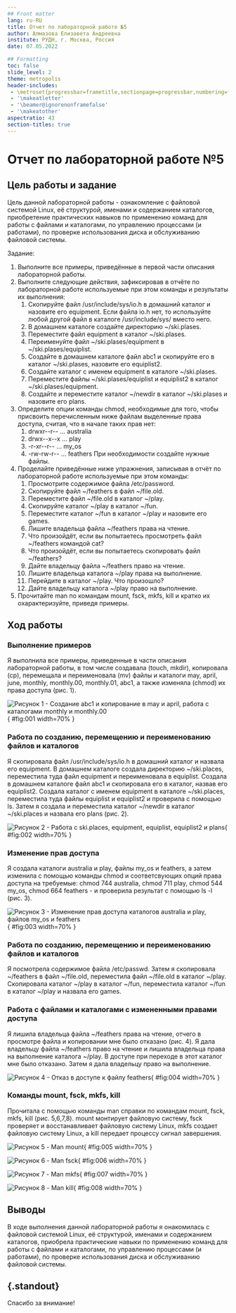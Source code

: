 ```yaml
---
## Front matter
lang: ru-RU
title: Отчет по лабораторной работе №5
author: Алмазова Елизавета Андреевна
institute: РУДН, г. Москва, Россия
date: 07.05.2022

## Formatting
toc: false
slide_level: 2
theme: metropolis
header-includes: 
 - \metroset{progressbar=frametitle,sectionpage=progressbar,numbering=fraction}
 - '\makeatletter'
 - '\beamer@ignorenonframefalse'
 - '\makeatother'
aspectratio: 43
section-titles: true
---
```


# Отчет по лабораторной работе №5

## Цель работы и задание

Цель данной лабораторной работы - ознакомление с файловой системой Linux, её структурой, именами и содержанием каталогов, приобретение практических навыков по применению команд для работы с файлами и каталогами, по управлению процессами (и работами), по проверке использования диска и обслуживанию файловой системы.

Задание:

1. Выполните все примеры, приведённые в первой части описания лабораторной работы.
2. Выполните следующие действия, зафиксировав в отчёте по лабораторной работе
используемые при этом команды и результаты их выполнения:
	1. Скопируйте файл /usr/include/sys/io.h в домашний каталог и назовите его equipment. Если файла io.h нет, то используйте любой другой файл в каталоге /usr/include/sys/ вместо него.
	2. В домашнем каталоге создайте директорию ~/ski.plases.
	3. Переместите файл equipment в каталог ~/ski.plases.
	4. Переименуйте файл ~/ski.plases/equipment в ~/ski.plases/equiplist.
	5. Создайте в домашнем каталоге файл abc1 и скопируйте его в каталог ~/ski.plases, назовите его equiplist2.
	6. Создайте каталог с именем equipment в каталоге ~/ski.plases.
	7. Переместите файлы ~/ski.plases/equiplist и equiplist2 в каталог ~/ski.plases/equipment.
	8. Создайте и переместите каталог ~/newdir в каталог ~/ski.plases и назовите его plans.
3. Определите опции команды chmod, необходимые для того, чтобы присвоить перечисленным ниже файлам выделенные права доступа, считая, что в начале таких прав нет:
	1. drwxr--r-- ... australia
	2. drwx--x--x ... play
	3. -r-xr--r-- ... my_os
	4. -rw-rw-r-- ... feathers
При необходимости создайте нужные файлы.
4. Проделайте приведённые ниже упражнения, записывая в отчёт по лабораторной работе используемые при этом команды:
	1. Просмотрите содержимое файла /etc/password.
	2. Скопируйте файл ~/feathers в файл ~/file.old.
	3. Переместите файл ~/file.old в каталог ~/play.
	4. Скопируйте каталог ~/play в каталог ~/fun.
	5. Переместите каталог ~/fun в каталог ~/play и назовите его games.
	6. Лишите владельца файла ~/feathers права на чтение.
	7. Что произойдёт, если вы попытаетесь просмотреть файл ~/feathers командой cat?
	8. Что произойдёт, если вы попытаетесь скопировать файл ~/feathers?
	9. Дайте владельцу файла ~/feathers право на чтение.
	10. Лишите владельца каталога ~/play права на выполнение.
	11. Перейдите в каталог ~/play. Что произошло?
	12. Дайте владельцу каталога ~/play право на выполнение.
5. Прочитайте man по командам mount, fsck, mkfs, kill и кратко их охарактеризуйте,
приведя примеры.

## Ход работы

### Выполнение примеров

Я выполнила все примеры, приведенные в части описания лабораторной работы, в том числе создавала (touch, mkdir), копировала (cp), перемещала и переименовала (mv) файлы и каталоги may, april, june, monthly, monthly.00, monthly.01, abc1, а также изменяла (chmod) их права доступа (рис. 1).

![Рисунок 1 - Создание abc1 и копирование в may и april, работа с каталогами monthly и monthly.00](image/1.png){ #fig:001 width=70% }

### Работа по созданию, перемещению и переименованию файлов и каталогов

Я скопировала файл /usr/include/sys/io.h в домашний каталог и назвала его equipment. В домашнем каталоге создала директорию ~/ski.places, переместила туда файл equipment и переименовала в equiplist. Создала в домашнем каталоге файл abc1 и скопировала его в каталог, назвав его equiplist2. Создала каталог с именем equipment в каталоге ~/ski.places, переместила туда файлы equiplist и equiplist2 и проверила с помощью ls. Затем я создала и переместила каталог ~/newdir в каталог ~/ski.places и назвала его plans (рис. 2).

![Рисунок 2 - Работа с ski.places, equipment, equiplist, equiplist2 и plans](image/2.png){ #fig:002 width=70% }

### Изменение прав доступа

Я создала каталоги australia и play, файлы my_os и feathers, а затем изменила с помощью команды chmod и соответсвующих опций права доступа на требуемые: chmod 744 australia, chmod 711 play, chmod 544 my_os, chmod 664 feathers - и проверила результат с помощью ls -l (рис. 3).

![Рисунок 3 - Изменение прав доступа каталогов australia и play, файлов my_os и feathers](image/3.png){ #fig:003 width=70% }

### Работа по созданию, перемещению и переименованию файлов и каталогов

Я посмотрела содержимое файла /etc/passwd. Затем я скопировала ~/feathers в файл ~/file.old, переместила файл ~/file.old в каталог ~/play. Скопировала каталог ~/play в каталог ~/fun, переместила каталог ~/fun в каталог ~/play и назвала его games. 

### Работа с файлами и каталогами с измененными правами доступа

Я лишила владельца файла ~/feathers права на чтение, отчего в просмотре файла и копировании мне было отказано (рис. 4). Я дала владельцу файла ~/feathers право на чтение и лишила владельца права на выполнение каталога ~/play. В доступе при переходе в этот каталог мне было отказано. Затем я дала владельцу право на выполнение.

![Рисунок 4 - Отказ в доступе к файлу feathers](image/4.png){ #fig:004 width=70% }

### Команды mount, fsck, mkfs, kill

Прочитала с помощью команды man справки по командам mount, fsck, mkfs, kill (рис. 5,6,7,8). mount монтирует файловую систему, fsck  проверяет и восстанавливает файловую систему Linux, mkfs создает файловую систему Linux, а kill передает процессу сигнал завершения.

![Рисунок 5 - Man mount](image/5.png){ #fig:005 width=70% }

![Рисунок 6 - Man fsck](image/6.png){ #fig:006 width=70% }

![Рисунок 7 - Man mkfs](image/7.png){ #fig:007 width=70% }

![Рисунок 8 - Man kill](image/8.png){ #fig:008 width=70% }

## Выводы

В ходе выполнения данной лабораторной работы я онакомилась с файловой системой Linux, её структурой, именами и содержанием каталогов, приобрела практические навыки по применению команд для работы с файлами и каталогами, по управлению процессами (и работами), по проверке использования диска и обслуживанию файловой системы.

## {.standout}

Спасибо за внимание!
